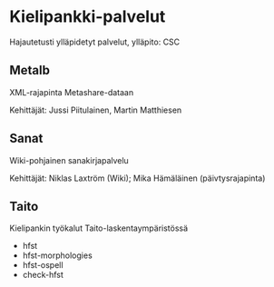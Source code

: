 # Kielipankki-palvelut
Hajautetusti ylläpidetyt palvelut, ylläpito: CSC

## Metalb
XML-rajapinta Metashare-dataan

Kehittäjät: Jussi Piitulainen, Martin Matthiesen

## Sanat
Wiki-pohjainen sanakirjapalvelu

Kehittäjät: Niklas Laxtröm (Wiki); Mika Hämäläinen (päivtysrajapinta)

## Taito
Kielipankin työkalut Taito-laskentaympäristössä
- hfst
- hfst-morphologies
- hfst-ospell
- check-hfst
